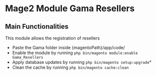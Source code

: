 # Mage2 Module Gama Resellers

## Main Functionalities
This module allows the registration of resellers


 - Paste the Gama folder inside {magentoPath}/app/code/
 - Enable the module by running `php bin/magento module:enable Gama_Resellers`
 - Apply database updates by running `php bin/magento setup:upgrade`\*
 - Clean the cache by running `php bin/magento cache:clean`
